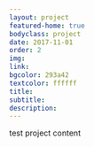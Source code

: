 ```yaml
---
layout: project
featured-home: true
bodyclass: project
date: 2017-11-01
order: 2
img: 
link: 
bgcolor: 293a42
textcolor: ffffff
title:
subtitle: 
description: 
---
```


test project content
